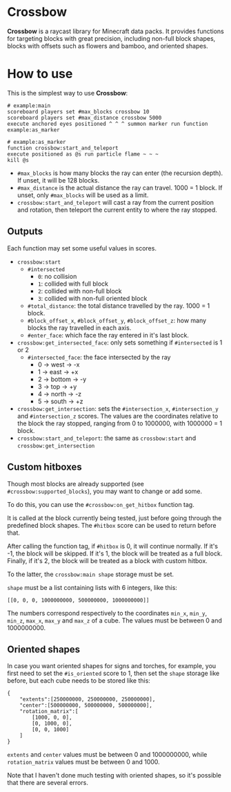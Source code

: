 # Crossbow
**Crossbow** is a raycast library for Minecraft data packs. It provides functions for targeting blocks with great precision, including non-full block shapes, blocks with offsets such as flowers and bamboo, and oriented shapes.

# How to use
This is the simplest way to use **Crossbow**:
```mcfunction
# example:main
scoreboard players set #max_blocks crossbow 10
scoreboard players set #max_distance crossbow 5000
execute anchored eyes positioned ^ ^ ^ summon marker run function example:as_marker
```
```mcfunction
# example:as_marker
function crossbow:start_and_teleport
execute positioned as @s run particle flame ~ ~ ~
kill @s
```
- `#max_blocks` is how many blocks the ray can enter (the recursion depth). If unset, it will be 128 blocks.
- `#max_distance` is the actual distance the ray can travel. 1000 = 1 block. If unset, only `#max_blocks` will be used as a limit.
- `crossbow:start_and_teleport` will cast a ray from the current position and rotation, then teleport the current entity to where the ray stopped.

## Outputs
Each function may set some useful values in scores.
- `crossbow:start`
    - `#intersected`
        - `0`: no collision
        - `1`: collided with full block
        - `2`: collided with non-full block
        - `3`: collided with non-full oriented block
    - `#total_distance`: the total distance travelled by the ray. 1000 = 1 block.
    - `#block_offset_x`, `#block_offset_y`, `#block_offset_z`: how many blocks the ray travelled in each axis.
    - `#enter_face`: which face the ray entered in it's last block.
- `crossbow:get_intersected_face`: only sets something if `#intersected` is 1 or 2
    - `#intersected_face`: the face intersected by the ray
        - 0 -> west -> -x
        - 1 -> east -> +x
        - 2 -> bottom -> -y
        - 3 -> top -> +y
        - 4 -> north -> -z
        - 5 -> south -> +z
- `crossbow:get_intersection`: sets the `#intersection_x`, `#intersection_y` and `#intersection_z` scores. The values are the coordinates relative to the block the ray stopped, ranging from 0 to 1000000, with 1000000 = 1 block.
- `crossbow:start_and_teleport`: the same as `crossbow:start` and `crossbow:get_intersection`

## Custom hitboxes
Though most blocks are already supported (see `#crossbow:supported_blocks`), you may want to change or add some.

To do this, you can use the `#crossbow:on_get_hitbox` function tag. 

It is called at the block currently being tested, just before going through the predefined block shapes. The `#hitbox` score can be used to return before that.

After calling the function tag, if `#hitbox` is 0, it will continue normally.
If it's -1, the block will be skipped. If it's 1, the block will be treated as a full block. Finally, if it's 2, the block will be treated as a block with custom hitbox.

To the latter, the `crossbow:main shape` storage must be set.

`shape` must be a list containing lists with 6 integers, like this:
```
[[0, 0, 0, 1000000000, 500000000, 1000000000]]
```
The numbers correspond respectively to the coordinates `min_x`, `min_y`, `min_z`, `max_x`, `max_y` and `max_z` of a cube. The values must be between 0 and 1000000000.

## Oriented shapes
In case you want oriented shapes for signs and torches, for example, you first need to set the `#is_oriented` score to 1, then set the `shape` storage like before, but each cube needs to be stored like this:
```
{
    "extents":[250000000, 250000000, 250000000],
    "center":[500000000, 500000000, 500000000],
    "rotation_matrix":[
        [1000, 0, 0],
        [0, 1000, 0],
        [0, 0, 1000]
    ]
}
```
`extents` and `center` values must be between 0 and 1000000000, while `rotation_matrix` values must be between 0 and 1000.

Note that I haven't done much testing with oriented shapes, so it's possible that there are several errors.
